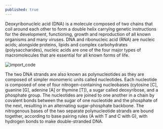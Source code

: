 ```yaml
---
published: true
---
```

Deoxyribonucleic acid (DNA) is a molecule composed of two chains that coil around each other to form a double helix carrying genetic instructions for the development, functioning, growth and reproduction of all known organisms and many viruses. DNA and ribonucleic acid (RNA) are nucleic acids; alongside proteins, lipids and complex carbohydrates (polysaccharides), nucleic acids are one of the four major types of macromolecules that are essential for all known forms of life.

![import_code](/myDNA/img/DNA.png)

The two DNA strands are also known as polynucleotides as they are composed of simpler monomeric units called nucleotides. Each nucleotide is composed of one of four nitrogen-containing nucleobases (cytosine [C], guanine [G], adenine [A] or thymine [T]), a sugar called deoxyribose, and a phosphate group. The nucleotides are joined to one another in a chain by covalent bonds between the sugar of one nucleotide and the phosphate of the next, resulting in an alternating sugar-phosphate backbone. The nitrogenous bases of the two separate polynucleotide strands are bound together, according to base pairing rules (A with T and C with G), with hydrogen bonds to make double-stranded DNA. 



